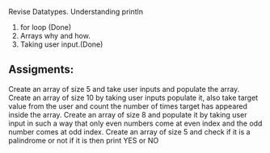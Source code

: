 
Revise Datatypes.
Understanding println
1. for loop (Done)
2. Arrays 
	why and how.
3. Taking user input.(Done)



Assigments:
-------------------------------------------
Create an array of size 5 and take user inputs and populate the array. 
Create an array of size 10 by taking user inputs populate it, also take target value from the user and count the number of times target has appeared inside the array.
Create an array of size 8 and populate it by taking user input in such a way that only even numbers come at even index and the odd number comes at odd index.
Create an array of size 5 and check if it is a palindrome or not if it is then print YES or NO

